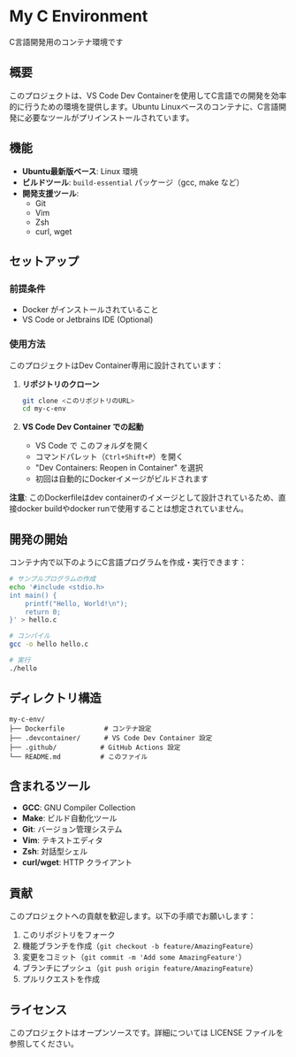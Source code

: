 # My C Environment

C言語開発用のコンテナ環境です

## 概要

このプロジェクトは、VS Code Dev Containerを使用してC言語での開発を効率的に行うための環境を提供します。Ubuntu Linuxベースのコンテナに、C言語開発に必要なツールがプリインストールされています。

## 機能

- **Ubuntu最新版ベース**: Linux 環境
- **ビルドツール**: `build-essential` パッケージ（gcc, make など）
- **開発支援ツール**:
  - Git
  - Vim
  - Zsh
  - curl, wget

## セットアップ

### 前提条件

- Docker がインストールされていること
- VS Code or Jetbrains IDE (Optional)

### 使用方法

このプロジェクトはDev Container専用に設計されています：

1. **リポジトリのクローン**
   ```bash
   git clone <このリポジトリのURL>
   cd my-c-env
   ```

2. **VS Code Dev Container での起動**
   - VS Code で このフォルダを開く
   - コマンドパレット（`Ctrl+Shift+P`）を開く
   - "Dev Containers: Reopen in Container" を選択
   - 初回は自動的にDockerイメージがビルドされます

**注意**: このDockerfileはdev containerのイメージとして設計されているため、直接docker buildやdocker runで使用することは想定されていません。

## 開発の開始

コンテナ内で以下のようにC言語プログラムを作成・実行できます：

```bash
# サンプルプログラムの作成
echo '#include <stdio.h>
int main() {
    printf("Hello, World!\n");
    return 0;
}' > hello.c

# コンパイル
gcc -o hello hello.c

# 実行
./hello
```

## ディレクトリ構造

```
my-c-env/
├── Dockerfile          # コンテナ設定
├── .devcontainer/      # VS Code Dev Container 設定
├── .github/           # GitHub Actions 設定
└── README.md          # このファイル
```

## 含まれるツール

- **GCC**: GNU Compiler Collection
- **Make**: ビルド自動化ツール
- **Git**: バージョン管理システム
- **Vim**: テキストエディタ
- **Zsh**: 対話型シェル
- **curl/wget**: HTTP クライアント

## 貢献

このプロジェクトへの貢献を歓迎します。以下の手順でお願いします：

1. このリポジトリをフォーク
2. 機能ブランチを作成（`git checkout -b feature/AmazingFeature`）
3. 変更をコミット（`git commit -m 'Add some AmazingFeature'`）
4. ブランチにプッシュ（`git push origin feature/AmazingFeature`）
5. プルリクエストを作成

## ライセンス

このプロジェクトはオープンソースです。詳細については LICENSE ファイルを参照してください。